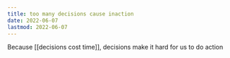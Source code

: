 ```yaml
---
title: too many decisions cause inaction
date: 2022-06-07
lastmod: 2022-06-07
---
```

Because [[decisions cost time]], decisions make it hard for us to do action
